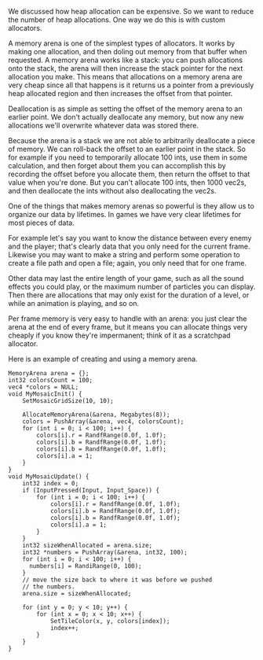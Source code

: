 
We discussed how heap allocation can be expensive. So we want to reduce the number of heap allocations. One way we do this is with custom allocators.

A memory arena is one of the simplest types of allocators. It works by making one allocation, and then doling out memory from that buffer when requested. A memory arena works like a stack: you can push allocations onto the stack, the arena will then increase the stack pointer for the next allocation you make. This means that allocations on a memory arena are very cheap since all that happens is it returns us a pointer from a previously heap allocated region and then increases the offset from that pointer. 

Deallocation is as simple as setting the offset of the memory arena to an earlier point. We don't actually deallocate any memory, but now any new allocations we'll overwrite whatever data was stored there.

Because the arena is a stack we are not able to arbitrarily deallocate a piece of memory. We can roll-back the offset to an earlier point in the stack. So for example if you need to temporarily allocate 100 ints, use them in some calculation, and then forget about them you can accomplish this by recording the offset before you allocate them, then return the offset to that value when you're done. But you can't allocate 100 ints, then 1000 vec2s, and then deallocate the ints without also deallocating the vec2s. 

One of the things that makes memory arenas so powerful is they allow us to organize our data by lifetimes. In games we have very clear lifetimes for most pieces of data. 

For example let's say you want to know the distance between every enemy and the player; that's clearly data that you only need for the current frame. Likewise you may want to make a string and perform some operation to create a file path and open a file; again, you only need that for one frame.
  
Other data may last the entire length of your game, such as all the sound effects you could play, or the maximum number of particles you can display. Then there are allocations that may only exist for the duration of a level, or while an animation is playing, and so on.

Per frame memory is very easy to handle with an arena: you just clear the arena at the end of every frame, but it means you can allocate things very cheaply if you know they're impermanent; think of it as a scratchpad allocator. 

Here is an example of creating and using a memory arena.

```
MemoryArena arena = {};
int32 colorsCount = 100;
vec4 *colors = NULL;
void MyMosaicInit() {
    SetMosaicGridSize(10, 10);
    
    AllocateMemoryArena(&arena, Megabytes(8));
    colors = PushArray(&arena, vec4, colorsCount);
    for (int i = 0; i < 100; i++) {
        colors[i].r = RandfRange(0.0f, 1.0f);
        colors[i].b = RandfRange(0.0f, 1.0f);
        colors[i].b = RandfRange(0.0f, 1.0f);
        colors[i].a = 1;
    }
}
void MyMosaicUpdate() {
    int32 index = 0;
    if (InputPressed(Input, Input_Space)) {
        for (int i = 0; i < 100; i++) {
            colors[i].r = RandfRange(0.0f, 1.0f);
            colors[i].b = RandfRange(0.0f, 1.0f);
            colors[i].b = RandfRange(0.0f, 1.0f);
            colors[i].a = 1;
        }
    }
    int32 sizeWhenAllocated = arena.size;
    int32 *numbers = PushArray(&arena, int32, 100);
    for (int i = 0; i < 100; i++) {
      numbers[i] = RandiRange(0, 100);
    }
    // move the size back to where it was before we pushed
    // the numbers.
    arena.size = sizeWhenAllocated;
    
    for (int y = 0; y < 10; y++) {
        for (int x = 0; x < 10; x++) {
            SetTileColor(x, y, colors[index]);
            index++;
        }
    }
}
```
